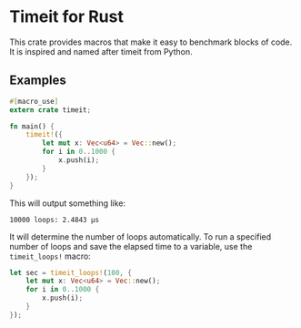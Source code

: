 # Timeit for Rust

This crate provides macros that make it easy to benchmark blocks of code. It is
inspired and named after timeit from Python.

## Examples

```rust
#[macro_use]
extern crate timeit;

fn main() {
    timeit!({
        let mut x: Vec<u64> = Vec::new();
        for i in 0..1000 {
            x.push(i);
        }
    });
}
```

This will output something like:

```text
10000 loops: 2.4843 µs
```

It will determine the number of loops automatically. To run a specified number of loops and
save the elapsed time to a variable, use the `timeit_loops!` macro:

```rust
let sec = timeit_loops!(100, {
    let mut x: Vec<u64> = Vec::new();
    for i in 0..1000 {
        x.push(i);
    }
});
```
